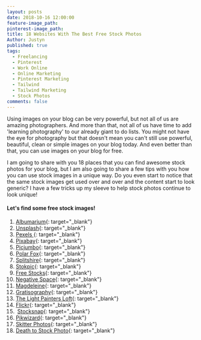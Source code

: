 ```yaml
---
layout: posts
date: 2018-10-16 12:00:00
feature-image_path:
pinterest-image_path:
title: 18 Websites With The Best Free Stock Photos
Author: Justyn
published: true
tags:
  - Freelancing
  - Pinterest
  - Work Online
  - Online Marketing
  - Pinterest Marketing
  - Tailwind
  - Tailwind Marketing
  - Stock Photos
comments: false
---
```


Using images on your blog can be very powerful, but not all of us are amazing photographers. And more than that, not all of us have time to add 'learning photography' to our already giant to do lists. You might not have the eye for photography but that doesn't mean you can't still use powerful, beautiful, clean or simple images on your blog today. And even better than that, you can use images on your blog for free.&nbsp;

I am going to share with you 18 places that you can find awesome stock photos for your blog, but I am also going to share a few tips with you how you can use stock images in a unique way. Do you even start to notice that the same stock images get used over and over and the content start to look generic? I have a few tricks up my sleeve to help stock photos continue to look unique!&nbsp;

#### Let's find some free stock images!&nbsp;

1. [Albumarium](http://albumarium.com/){: target="_blank"}
2. [Unsplash](https://unsplash.com/){: target="_blank"}
3. [Pexels&nbsp;](https://www.pexels.com/){: target="_blank"}
4. [Pixabay](https://pixabay.com/en/){: target="_blank"}
5. [Picjumbo](https://picjumbo.com/){: target="_blank"}
6. [Polar Fox](http://photos.polarfox.com/){: target="_blank"}
7. [Splitshire](https://www.splitshire.com/){: target="_blank"}
8. [Stokpic](http://stokpic.com/){: target="_blank"}
9. [Free Stocks](https://freestocks.org/){: target="_blank"}
10. [Negative Space](https://negativespace.co/){: target="_blank"}
11. [Magdeleine](https://magdeleine.co/){: target="_blank"}
12. [Gratisography](https://gratisography.com/){: target="_blank"}
13. [The Light Painters Loft](https://www.thelightpaintersloft.com/){: target="_blank"}
14. [Flickr](https://www.flickr.com/){: target="_blank"}
15. &nbsp;[Stocksnap](https://stocksnap.io/){: target="_blank"}
16. [Pikwizard](https://pikwizard.com){: target="_blank"}
17. [Skitter Photos](https://skitterphoto.com/){: target="_blank"}
18. [Death to Stock Photo](https://deathtothestockphoto.com/){: target="_blank"}

&nbsp;